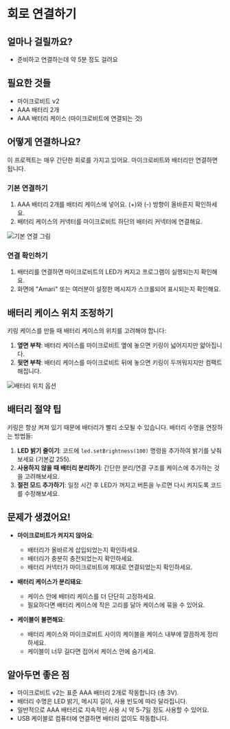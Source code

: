 # 회로 연결하기

## 얼마나 걸릴까요?
- 준비하고 연결하는데 약 5분 정도 걸려요

## 필요한 것들
- 마이크로비트 v2
- AAA 배터리 2개
- AAA 배터리 케이스 (마이크로비트에 연결되는 것)

## 어떻게 연결하나요?

이 프로젝트는 매우 간단한 회로를 가지고 있어요. 마이크로비트와 배터리만 연결하면 됩니다.

### 기본 연결하기

1. AAA 배터리 2개를 배터리 케이스에 넣어요. (+)와 (-) 방향이 올바른지 확인하세요.
2. 배터리 케이스의 커넥터를 마이크로비트 하단의 배터리 커넥터에 연결해요.

![기본 연결 그림](/img/keyring-connection.jpg)

### 연결 확인하기

1. 배터리를 연결하면 마이크로비트의 LED가 켜지고 프로그램이 실행되는지 확인해요.
2. 화면에 "Amari" 또는 여러분이 설정한 메시지가 스크롤되어 표시되는지 확인해요.

## 배터리 케이스 위치 조정하기

키링 케이스를 만들 때 배터리 케이스의 위치를 고려해야 합니다:

1. **옆면 부착**: 배터리 케이스를 마이크로비트 옆에 놓으면 키링이 넓어지지만 얇아집니다.
2. **뒷면 부착**: 배터리 케이스를 마이크로비트 뒤에 놓으면 키링이 두꺼워지지만 컴팩트해집니다.

![배터리 위치 옵션](/img/battery-position-options.jpg)

## 배터리 절약 팁

키링은 항상 켜져 있기 때문에 배터리가 빨리 소모될 수 있습니다. 배터리 수명을 연장하는 방법들:

1. **LED 밝기 줄이기**: 코드에 `led.setBrightness(100)` 명령을 추가하여 밝기를 낮춰보세요 (기본값 255).
2. **사용하지 않을 때 배터리 분리하기**: 간단한 분리/연결 구조를 케이스에 추가하는 것을 고려해보세요.
3. **절전 모드 추가하기**: 일정 시간 후 LED가 꺼지고 버튼을 누르면 다시 켜지도록 코드를 수정해보세요.

## 문제가 생겼어요!

- **마이크로비트가 켜지지 않아요**: 
  - 배터리가 올바르게 삽입되었는지 확인하세요.
  - 배터리가 충분히 충전되었는지 확인하세요.
  - 배터리 커넥터가 마이크로비트에 제대로 연결되었는지 확인하세요.

- **배터리 케이스가 분리돼요**: 
  - 케이스 안에 배터리 케이스를 더 단단히 고정하세요.
  - 필요하다면 배터리 케이스에 작은 고리를 달아 케이스에 묶을 수 있어요.

- **케이블이 불편해요**: 
  - 배터리 케이스와 마이크로비트 사이의 케이블을 케이스 내부에 깔끔하게 정리하세요.
  - 케이블이 너무 길다면 접어서 케이스 안에 숨기세요.

## 알아두면 좋은 점

- 마이크로비트 v2는 표준 AAA 배터리 2개로 작동합니다 (총 3V).
- 배터리 수명은 LED 밝기, 메시지 길이, 사용 빈도에 따라 달라집니다.
- 일반적으로 AAA 배터리로 지속적인 사용 시 약 5-7일 정도 사용할 수 있어요.
- USB 케이블로 컴퓨터에 연결하면 배터리 없이도 작동합니다.